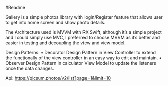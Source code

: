 #Readme

Gallery is a simple photos library with login/Register feature that allows user to get into home screen and show photo details. 

The Architecture used is MVVM with RX Swift, although it’s a simple project and I could simply use MVC, I preferred to choose MVVM as it’s better and easier in testing and decoupling the view and view model. 

Design Patterns:
•	Decorator Design Pattern in View Controller to extend the functionally of the view controller in an easy way to edit and maintain.
•	Observer Design Pattern in calculator View Model to update the listeners once the data changes.

Api: https://picsum.photos/v2/list?page=1&limit=10

